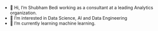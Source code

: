 - 👋 Hi, I’m Shubham Bedi working as a consultant at a leading Analytics organization.
- 👀 I’m interested in Data Science, AI and Data Engineering
- 🌱 I’m currently learning machine learning.
<!--- 💞️ I’m looking to collaborate on ...
- 📫 How to reach me ...
--->

<!---
ShubhamBedi/ShubhamBedi is a ✨ special ✨ repository because its `README.md` (this file) appears on your GitHub profile.
You can click the Preview link to take a look at your changes.
--->
